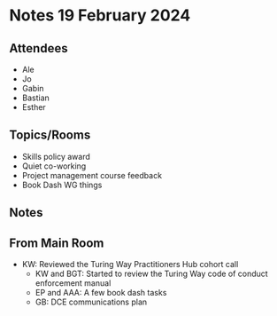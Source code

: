 # Notes 19 February 2024

## Attendees

* Ale
* Jo
* Gabin
* Bastian
* Esther

## Topics/Rooms

* Skills policy award
* Quiet co-working
* Project management course feedback
*  Book Dash WG things

## Notes

## From Main Room
* KW: Reviewed the Turing Way Practitioners Hub cohort call
   * KW and BGT: Started to review the Turing Way code of conduct enforcement manual
   * EP and AAA: A few book dash tasks
   * GB: DCE communications plan